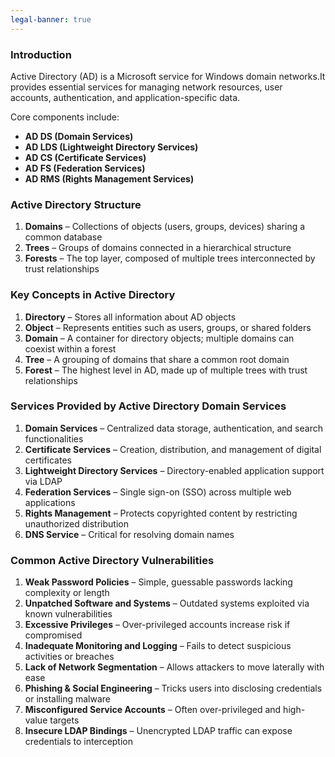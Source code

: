 ```yaml
---
legal-banner: true
---
```


### **Introduction**

Active Directory (AD) is a Microsoft service for Windows domain networks.It provides essential services for managing network resources, user accounts, authentication, and application-specific data.  

Core components include:

- **AD DS (Domain Services)**  
- **AD LDS (Lightweight Directory Services)**  
- **AD CS (Certificate Services)**  
- **AD FS (Federation Services)**  
- **AD RMS (Rights Management Services)**  


### **Active Directory Structure**

1. **Domains** – Collections of objects (users, groups, devices) sharing a common database  
2. **Trees** – Groups of domains connected in a hierarchical structure  
3. **Forests** – The top layer, composed of multiple trees interconnected by trust relationships  

### **Key Concepts in Active Directory**

1. **Directory** – Stores all information about AD objects  
2. **Object** – Represents entities such as users, groups, or shared folders  
3. **Domain** – A container for directory objects; multiple domains can coexist within a forest  
4. **Tree** – A grouping of domains that share a common root domain  
5. **Forest** – The highest level in AD, made up of multiple trees with trust relationships  

### **Services Provided by Active Directory Domain Services**

1. **Domain Services** – Centralized data storage, authentication, and search functionalities  
2. **Certificate Services** – Creation, distribution, and management of digital certificates  
3. **Lightweight Directory Services** – Directory-enabled application support via LDAP  
4. **Federation Services** – Single sign-on (SSO) across multiple web applications  
5. **Rights Management** – Protects copyrighted content by restricting unauthorized distribution  
6. **DNS Service** – Critical for resolving domain names  

### **Common Active Directory Vulnerabilities**

1. **Weak Password Policies** – Simple, guessable passwords lacking complexity or length  
2. **Unpatched Software and Systems** – Outdated systems exploited via known vulnerabilities  
3. **Excessive Privileges** – Over-privileged accounts increase risk if compromised  
4. **Inadequate Monitoring and Logging** – Fails to detect suspicious activities or breaches  
5. **Lack of Network Segmentation** – Allows attackers to move laterally with ease  
6. **Phishing & Social Engineering** – Tricks users into disclosing credentials or installing malware  
7. **Misconfigured Service Accounts** – Often over-privileged and high-value targets  
8. **Insecure LDAP Bindings** – Unencrypted LDAP traffic can expose credentials to interception  
